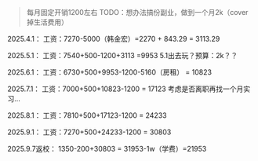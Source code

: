 > 每月固定开销1200左右
> TODO：想办法搞份副业，做到一个月2k（cover掉生活费用）

2025.4.1：
工资：7270-5000（韩金宏）=2270 + 843.29 = 3113.29

2025.5.1：
工资：7540+500-1200+3113 =9953 
5.1出去玩？预算：2k？？

2025.6.1：
工资：6730+500+9953-1200-5160（房租） = 10823 

2025.7.1：
工资：7000+500+10823-1200 = 17123
考虑是否离职再找一个月实习...

2025.8.1：
工资：7810+500+17123-1200 = 24233

2025.9.1：
工资：7270+500+24233-1200 = 30803

2025.9.7返校：
1350-200+30803 = 31953-1w（学费）=21953

